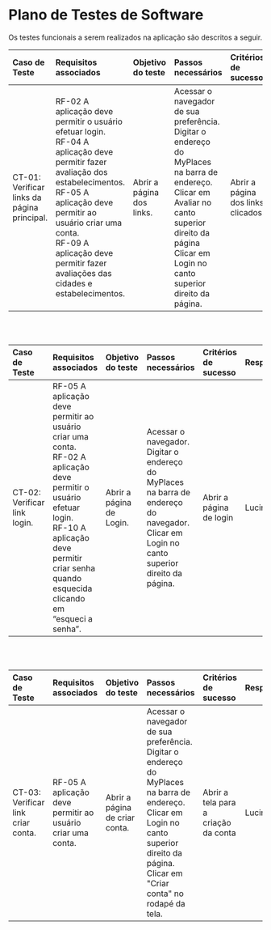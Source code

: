 # Plano de Testes de Software

Os testes funcionais a serem realizados na aplicação são descritos a seguir. 

| Caso de Teste | Requisitos associados | Objetivo do teste|Passos necessários|Critérios de sucesso|Responsável
|:-----|:----|:---|:------|:---|:---
| CT-01: Verificar links da página principal. |RF-02	A aplicação deve permitir o usuário efetuar login. <br> RF-04	A aplicação deve permitir fazer avaliação dos estabelecimentos. <br> RF-05	A aplicação deve permitir ao usuário criar uma conta. <br> RF-09	A aplicação deve permitir fazer avaliações das cidades e estabelecimentos.| Abrir a página dos links.| Acessar o navegador de sua preferência.<br>  Digitar o endereço do MyPlaces na barra de endereço.<br> Clicar em Avaliar no canto superior direito da página <br> Clicar em Login no canto superior direito da página.<br>| Abrir a página dos links clicados.| Lucineia |
<br>
<br>

| Caso de Teste | Requisitos associados | Objetivo do teste|Passos necessários|Critérios de sucesso|Responsável
|:-----|:----|:---|:------|:---|:---
| CT-02: Verificar link login. | RF-05	A aplicação deve permitir ao usuário criar uma conta.<br> RF-02	A aplicação deve permitir o usuário efetuar login.<br> RF-10	A aplicação deve permitir criar senha quando esquecida clicando em “esqueci a senha”. | Abrir a página de Login.| Acessar o navegador.<br>  Digitar o endereço do MyPlaces na barra de endereço do navegador.<br> Clicar em Login no canto superior direito da página.<br>| Abrir a página de login| Lucineia |
<br>
<br>

 | Caso de Teste | Requisitos associados | Objetivo do teste|Passos necessários|Critérios de sucesso|Responsável
|:-----|:----|:---|:------|:---|:---
| CT-03: Verificar link criar conta. | RF-05	A aplicação deve permitir ao usuário criar uma conta. | Abrir a página de criar conta.| Acessar o navegador de sua preferência.<br>  Digitar o endereço do MyPlaces na barra de endereço.<br> Clicar em Login no canto superior direito da página.<br> Clicar em "Criar conta" no rodapé da tela.<br>| Abrir a tela para a criação da conta  |   Lucineia|


